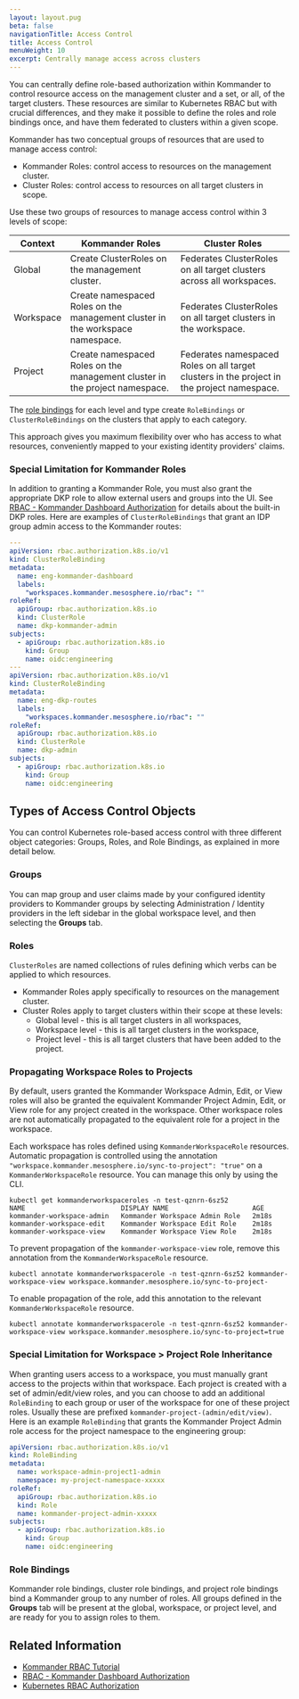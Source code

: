 ```yaml
---
layout: layout.pug
beta: false
navigationTitle: Access Control
title: Access Control
menuWeight: 10
excerpt: Centrally manage access across clusters
---
```


You can centrally define role-based authorization within Kommander to control resource access on the management cluster and a set, or all, of the target clusters. These resources are similar to Kubernetes RBAC but with crucial differences, and they make it possible to define the roles and role bindings once, and have them federated to clusters within a given scope.

Kommander has two conceptual groups of resources that are used to manage access control:

- Kommander Roles: control access to resources on the management cluster.
- Cluster Roles: control access to resources on all target clusters in scope.

Use these two groups of resources to manage access control within 3 levels of scope:

| Context   | Kommander Roles                                                               | Cluster Roles                                                                              |
| --------- | ----------------------------------------------------------------------------- | ------------------------------------------------------------------------------------------ |
| Global    | Create ClusterRoles on the management cluster.                                | Federates ClusterRoles on all target clusters across all workspaces.                       |
| Workspace | Create namespaced Roles on the management cluster in the workspace namespace. | Federates ClusterRoles on all target clusters in the workspace.                            |
| Project   | Create namespaced Roles on the management cluster in the project namespace.   | Federates namespaced Roles on all target clusters in the project in the project namespace. |

The [role bindings][role-bindings] for each level and type create `RoleBindings` or `ClusterRoleBindings` on the clusters that apply to each category.

This approach gives you maximum flexibility over who has access to what resources, conveniently mapped to your existing identity providers' claims.

### Special Limitation for Kommander Roles

In addition to granting a Kommander Role, you must also grant the appropriate DKP role to allow external users and groups into the UI.
See [RBAC - Kommander Dashboard Authorization][kommander-rbac] for details about the built-in DKP roles.
Here are examples of `ClusterRoleBindings` that grant an IDP group admin access to the Kommander routes:

```yaml
---
apiVersion: rbac.authorization.k8s.io/v1
kind: ClusterRoleBinding
metadata:
  name: eng-kommander-dashboard
  labels:
    "workspaces.kommander.mesosphere.io/rbac": ""
roleRef:
  apiGroup: rbac.authorization.k8s.io
  kind: ClusterRole
  name: dkp-kommander-admin
subjects:
  - apiGroup: rbac.authorization.k8s.io
    kind: Group
    name: oidc:engineering
---
apiVersion: rbac.authorization.k8s.io/v1
kind: ClusterRoleBinding
metadata:
  name: eng-dkp-routes
  labels:
    "workspaces.kommander.mesosphere.io/rbac": ""
roleRef:
  apiGroup: rbac.authorization.k8s.io
  kind: ClusterRole
  name: dkp-admin
subjects:
  - apiGroup: rbac.authorization.k8s.io
    kind: Group
    name: oidc:engineering
```

## Types of Access Control Objects

You can control Kubernetes role-based access control with three different object categories: Groups, Roles, and Role Bindings, as explained in more detail below.

### Groups

You can map group and user claims made by your configured identity providers to Kommander groups by selecting Administration / Identity providers in the left sidebar in the global workspace level, and then selecting the  **Groups** tab.

### Roles

`ClusterRoles` are named collections of rules defining which verbs can be applied to which resources.

-   Kommander Roles apply specifically to resources on the management cluster.
-   Cluster Roles apply to target clusters within their scope at these levels:
    - Global level - this is all target clusters in all workspaces,
    - Workspace level - this is all target clusters in the workspace,
    - Project level - this is all target clusters that have been added to the project.

### Propagating Workspace Roles to Projects

By default, users granted the Kommander Workspace Admin, Edit, or View roles will also be granted the equivalent Kommander Project Admin, Edit, or View role for any project created in the workspace.
Other workspace roles are not automatically propagated to the equivalent role for a project in the workspace.

Each workspace has roles defined using `KommanderWorkspaceRole` resources.
Automatic propagation is controlled using the annotation `"workspace.kommander.mesosphere.io/sync-to-project": "true"` on a `KommanderWorkspaceRole` resource.
You can manage this only by using the CLI.

```shell
kubectl get kommanderworkspaceroles -n test-qznrn-6sz52
NAME                        DISPLAY NAME                     AGE
kommander-workspace-admin   Kommander Workspace Admin Role   2m18s
kommander-workspace-edit    Kommander Workspace Edit Role    2m18s
kommander-workspace-view    Kommander Workspace View Role    2m18s
```

To prevent propagation of the `kommander-workspace-view` role, remove this annotation from the `KommanderWorkspaceRole` resource.

```shell
kubectl annotate kommanderworkspacerole -n test-qznrn-6sz52 kommander-workspace-view workspace.kommander.mesosphere.io/sync-to-project-
```

To enable propagation of the role, add this annotation to the relevant `KommanderWorkspaceRole` resource.

```shell
kubectl annotate kommanderworkspacerole -n test-qznrn-6sz52 kommander-workspace-view workspace.kommander.mesosphere.io/sync-to-project=true
```

### Special Limitation for Workspace > Project Role Inheritance

When granting users access to a workspace, you must manually grant access to the projects within that workspace.
Each project is created with a set of admin/edit/view roles, and you can choose to add an additional `RoleBinding` to each group or user of the workspace for one of these project roles.
Usually these are prefixed `kommander-project-(admin/edit/view)`.
Here is an example `RoleBinding` that grants the Kommander Project Admin role access for the project namespace to the engineering group:

```yaml
apiVersion: rbac.authorization.k8s.io/v1
kind: RoleBinding
metadata:
  name: workspace-admin-project1-admin
  namespace: my-project-namespace-xxxxx
roleRef:
  apiGroup: rbac.authorization.k8s.io
  kind: Role
  name: kommander-project-admin-xxxxx
subjects:
  - apiGroup: rbac.authorization.k8s.io
    kind: Group
    name: oidc:engineering
```

### Role Bindings

Kommander role bindings, cluster role bindings, and project role bindings bind a Kommander group to any number of roles.
All groups defined in the **Groups** tab will be present at the global, workspace, or project level, and are ready for you to assign roles to them.

## Related Information

- [Kommander RBAC Tutorial][kommander-rbac-tutorial]
- [RBAC - Kommander Dashboard Authorization][kommander-rbac]
- [Kubernetes RBAC Authorization][k8s-rbac-auth]

[k8s-rbac-auth]: https://kubernetes.io/docs/reference/access-authn-authz/rbac/
[kommander-rbac]: rbac#kommander-dashboard-authorization
[kommander-rbac-tutorial]: rbac
[role-bindings]: #role-bindings
